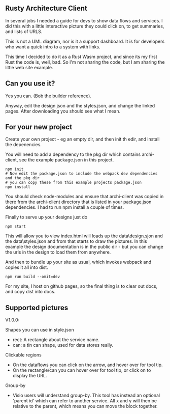 ## Rusty Architecture Client

In several jobs I needed a guide for devs to show data flows and services.  I did this with a little interactive picture they could click on, to get summaries, and lists of URLS.

This is not a UML diagram, nor is it a support dashboard.  It is for developers who want a quick intro to a system with links.

This time I decided to do it as a Rust Wasm project, and since its my first Rust the code is, well, bad.  So I'm not sharing the code, but I am sharing the little web site example.

## Can you use it?

Yes you can.  (Bob the builder reference).

Anyway, edit the design.json and the styles.json, and change the linked pages.  After downloading you should see what I mean.

## For your new project

Create your own project - eg an empty dir, and then init th edir, and install the depenencies.

You will need to add a dependency to the pkg dir which contains archi-client, see the example package.json in this project.

```
npm init
# Now edit the package.json to include the webpack dev dependencies and the pkg dir
# you can copy these from this example projects package.json
npm install
```
You should check node-modules and ensure that archi-client was copied in there from the archi-client directory that is listed in your package.json dependencies.   I had to run npm install a couple of times.

Finally to serve up your designs just do
```
npm start
```
This will allow you to view index.html will loads up the data\design.sjon and the data\styles.json
and from that starts to draw the pictures.  In this example the design documentation is in the public dir - but you can change the urls in the design to load them from anywhere.

And then to bundle up your site as usual, which invokes webpack and copies it all into dist.

```
npm run build --omit=dev
```
For my site, I host on github pages, so the final thing is to clear out docs, and copy dist into docs.


## Supported pictures

V1.0.0:

Shapes you can use in style.json

- rect:  A rectangle about the service name.
- can: a tin can shape, used for data stores really.

Clickable regions

- On the dataflows you can click on the arrow, and hover over for tool tip.
- On the rectangle/can you can hover over for tool tip, or click on to display the URL.

Group-by

- Visio users will understand group-by.   This tool has instead an optional 'parent id' which can refer to another service.  All x and y will then be relative to the parent, which means you can move the block together.
